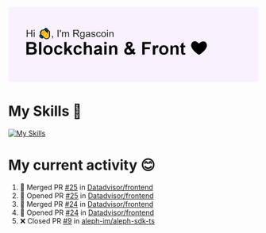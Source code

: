 <!--
**Rgascoin/Rgascoin** is a ✨ _special_ ✨ repository because its `README.md` (this file) appears on your GitHub profile.
-->

![image info](./header.png)


# My Skills 🌟

[![My Skills](https://skillicons.dev/icons?i=solidity,nextjs,tailwind,react,nodejs,ts,docker,jest,py,postgres,git,bash,cpp)](https://skillicons.dev)


# My current activity 😊

<!--START_SECTION:activity-->
1. 🎉 Merged PR [#25](https://github.com/Datadvisor/frontend/pull/25) in [Datadvisor/frontend](https://github.com/Datadvisor/frontend)
2. 💪 Opened PR [#25](https://github.com/Datadvisor/frontend/pull/25) in [Datadvisor/frontend](https://github.com/Datadvisor/frontend)
3. 🎉 Merged PR [#24](https://github.com/Datadvisor/frontend/pull/24) in [Datadvisor/frontend](https://github.com/Datadvisor/frontend)
4. 💪 Opened PR [#24](https://github.com/Datadvisor/frontend/pull/24) in [Datadvisor/frontend](https://github.com/Datadvisor/frontend)
5. ❌ Closed PR [#9](https://github.com/aleph-im/aleph-sdk-ts/pull/9) in [aleph-im/aleph-sdk-ts](https://github.com/aleph-im/aleph-sdk-ts)
<!--END_SECTION:activity-->

